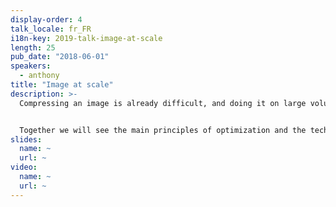 ```yaml
---
display-order: 4
talk_locale: fr_FR
i18n-key: 2019-talk-image-at-scale
length: 25
pub_date: "2018-06-01"
speakers:
  - anthony
title: "Image at scale"
description: >-
  Compressing an image is already difficult, and doing it on large volumes and at a lower cost is a real challenge.


  Together we will see the main principles of optimization and the techniques that result from it: resizing according to content, compression according to perceived quality, how to choose an image according to the capacity of the screen, the browser support and even the quality of the browser connection. Finally, we will see how to apply these techniques to large-scale services such as Akamai and Cloudinary based on our experience with this topic at Fasterize.
slides:
  name: ~
  url: ~
video:
  name: ~
  url: ~
---
```

